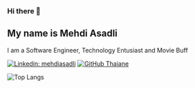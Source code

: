 ### Hi there 👋  
## My name is Mehdi Asadli
I am a Software Engineer, Technology Entusiast and Movie Buff 

[![Linkedin: mehdiasadli](https://img.shields.io/badge/-mehdiasadli-blue?style=flat-square&logo=Linkedin&logoColor=white&link=https://https://www.linkedin.com/in/mehdi-asadli-52143b194/)](https://www.linkedin.com/in/mehdi-asadli-52143b194/)
[![GitHub Thaiane](https://img.shields.io/github/followers/mehdiasadli?label=follow&style=social)](https://github.com/mehdiasadli)


![Top Langs](https://github-readme-stats.vercel.app/api/top-langs/?username=mehdiasadli&layout=compact&theme=gotham&custom_title=Statistics)
